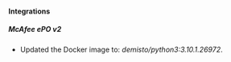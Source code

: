 #### Integrations
##### McAfee ePO v2
- Updated the Docker image to: *demisto/python3:3.10.1.26972*.
